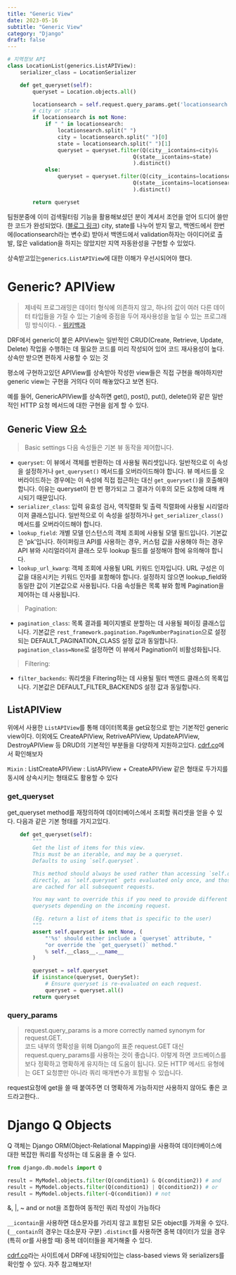 ```yaml
---
title: "Generic View"
date: 2023-05-16
subtitle: "Generic View"
category: "Django"
draft: false
---
```


```python
# 지역정보 API
class LocationList(generics.ListAPIView):
    serializer_class = LocationSerializer

    def get_queryset(self):
        queryset = Location.objects.all()

        locationsearch = self.request.query_params.get('locationsearch', None)
        # city or state
        if locationsearch is not None:
            if " " in locationsearch:
                locationsearch.split(" ")
                city = locationsearch.split(" ")[0]
                state = locationsearch.split(" ")[1]
                queryset = queryset.filter(Q(city__icontains=city)&
                                        Q(state__icontains=state)
                                        ).distinct()
            else:
                queryset = queryset.filter(Q(city__icontains=locationsearch)|
                                        Q(state__icontains=locationsearch)
                                        ).distinct()

        return queryset
```

팀원분중에 이미 검색필터링 기능을 활용해보셨던 분이 계셔서 조언을 얻어 드디어 쓸만한 코드가 완성되었다. ([블로그 링크](https://hr1998.tistory.com/41))
city, state를 나누어 받지 말고, 백엔드에서 한번에(locationsearch라는 변수로) 받아서 백엔드에서 validation하자는 아이디어로 출발, 많은 validation을 하지는 않았지만 지역 자동완성을 구현할 수 있었다.

상속받고있는`generics.ListAPIView`에 대한 이해가 우선시되어야 했다.

# Generic? APIView

> 제네릭 프로그래밍은 데이터 형식에 의존하지 않고, 하나의 값이 여러 다른 데이터 타입들을 가질 수 있는 기술에 중점을 두어 재사용성을 높일 수 있는 프로그래밍 방식이다. - [위키백과](https://ko.wikipedia.org/wiki/%EC%A0%9C%EB%84%A4%EB%A6%AD_%ED%94%84%EB%A1%9C%EA%B7%B8%EB%9E%98%EB%B0%8D)

DRF에서 generic이 붙은 APIView는 일반적인 CRUD(Create, Retrieve, Update, Delete) 작업을 수행하는 데 필요한 코드를 미리 작성되어 있어 코드 재사용성이 높다. 상속만 받으면 편하게 사용할 수 있는 것

평소에 구현하고있던 APIView를 상속받아 작성한 view들은 직접 구현을 해야하지만 generic view는 구현을 거의다 이미 해놓았다고 보면 된다.

예를 들어, GenericAPIView를 상속하면 get(), post(), put(), delete()와 같은 일반적인 HTTP 요청 메서드에 대한 구현을 쉽게 할 수 있다.

## Generic View 요소

> Basic settings
> 다음 속성들은 기본 뷰 동작을 제어합니다.

- `queryset`: 이 뷰에서 객체를 반환하는 데 사용될 쿼리셋입니다. 일반적으로 이 속성을 설정하거나 `get_queryset()` 메서드를 오버라이드해야 합니다. 뷰 메서드를 오버라이드하는 경우에는 이 속성에 직접 접근하는 대신 `get_queryset()`을 호출해야 합니다. 이유는 queryset이 한 번 평가되고 그 결과가 이후의 모든 요청에 대해 캐시되기 때문입니다.
- `serializer_class`: 입력 유효성 검사, 역직렬화 및 출력 직렬화에 사용될 시리얼라이저 클래스입니다. 일반적으로 이 속성을 설정하거나 `get_serializer_class()` 메서드를 오버라이드해야 합니다.
- `lookup_field`: 개별 모델 인스턴스의 객체 조회에 사용될 모델 필드입니다. 기본값은 'pk'입니다. 하이퍼링크 API를 사용하는 경우, 커스텀 값을 사용해야 하는 경우 API 뷰와 시리얼라이저 클래스 모두 lookup 필드를 설정해야 함에 유의해야 합니다.
- `lookup_url_kwarg`: 객체 조회에 사용될 URL 키워드 인자입니다. URL 구성은 이 값을 대응시키는 키워드 인자를 포함해야 합니다. 설정하지 않으면 lookup_field와 동일한 값이 기본값으로 사용됩니다.
  다음 속성들은 목록 뷰와 함께 Pagination을 제어하는 데 사용됩니다.

> Pagination:

- `pagination_class`: 목록 결과를 페이지별로 분할하는 데 사용될 페이징 클래스입니다. 기본값은 `rest_framework.pagination.PageNumberPagination`으로 설정되는 DEFAULT_PAGINATION_CLASS 설정 값과 동일합니다. `pagination_class=None`로 설정하면 이 뷰에서 Pagination이 비활성화됩니다.

> Filtering:

- `filter_backends`: 쿼리셋을 Filtering하는 데 사용될 필터 백엔드 클래스의 목록입니다. 기본값은 DEFAULT_FILTER_BACKENDS 설정 값과 동일합니다.

## ListAPIView

위에서 사용한 `ListAPIView`를 통해 데이터목록을 get요청으로 받는 기본적인 generic view이다.
이외에도 CreateAPIView, RetriveAPIView, UpdateAPIView, DestroyAPIView 등 DRUD의 기본적인 부분들을 다양하게 지원하고있다. [cdrf.co](https://www.cdrf.co/)에서 확인해보자

`Mixin` : ListCreateAPIView : ListAPIView + CreateAPIView 같은 형태로 두가지를 동시에 상속시키는 형태로도 활용할 수 있다

### get_queryset

get_queryset method를 재정의하여 데이터베이스에서 조회할 쿼리셋을 얻을 수 있다. 다음과 같은 기본 형태를 가지고있다.

```python
    def get_queryset(self):
        """
        Get the list of items for this view.
        This must be an iterable, and may be a queryset.
        Defaults to using `self.queryset`.

        This method should always be used rather than accessing `self.queryset`
        directly, as `self.queryset` gets evaluated only once, and those results
        are cached for all subsequent requests.

        You may want to override this if you need to provide different
        querysets depending on the incoming request.

        (Eg. return a list of items that is specific to the user)
        """
        assert self.queryset is not None, (
            "'%s' should either include a `queryset` attribute, "
            "or override the `get_queryset()` method."
            % self.__class__.__name__
        )

        queryset = self.queryset
        if isinstance(queryset, QuerySet):
            # Ensure queryset is re-evaluated on each request.
            queryset = queryset.all()
        return queryset
```

### query_params

> request.query_params is a more correctly named synonym for request.GET.<br/>
> 코드 내부의 명확성을 위해 Django의 표준 request.GET 대신 request.query_params를 사용하는 것이 좋습니다. 이렇게 하면 코드베이스를 보다 정확하고 명확하게 유지하는 데 도움이 됩니다. 모든 HTTP 메서드 유형에는 GET 요청뿐만 아니라 쿼리 매개변수가 포함될 수 있습니다.

request요청에 get을 쓸 때 붙여주면 더 명확하게 가능하지만 사용하지 않아도 좋은 코드라고한다..

# Django Q Objects

Q 객체는 Django ORM(Object-Relational Mapping)을 사용하여 데이터베이스에 대한 복잡한 쿼리를 작성하는 데 도움을 줄 수 있다.

```python
from django.db.models import Q

result = MyModel.objects.filter(Q(condition1) & Q(condition2)) # and
result = MyModel.objects.filter(Q(condition1) | Q(condition2)) # or
result = MyModel.objects.filter(~Q(condition)) # not
```

&, |, ~ and or not을 조합하여 동적인 쿼리 작성이 가능하다

`__icontain`을 사용하면 대소문자를 가리지 않고 포함된 모든 object를 가져올 수 있다.(`__contain`의 경우는 대소문자 구분)
`.distinct`를 사용하면 중복 데이터가 있을 경우(특히 or를 사용할 때) 중복 데이터들을 제거해줄 수 있다.

[cdrf.co](https://www.cdrf.co/)라는 사이트에서 DRF에 내장되어있는 class-based views 와 serializers를 확인할 수 있다. 자주 참고해보자!
